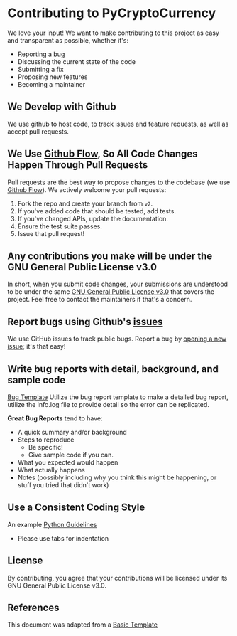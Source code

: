 # Contributing to PyCryptoCurrency
We love your input! We want to make contributing to this project as easy and transparent as possible, whether it's:

- Reporting a bug
- Discussing the current state of the code
- Submitting a fix
- Proposing new features
- Becoming a maintainer

## We Develop with Github
We use github to host code, to track issues and feature requests, as well as accept pull requests.

## We Use [Github Flow](https://guides.github.com/introduction/flow/index.html), So All Code Changes Happen Through Pull Requests
Pull requests are the best way to propose changes to the codebase (we use [Github Flow](https://guides.github.com/introduction/flow/index.html)). We actively welcome your pull requests:

1. Fork the repo and create your branch from `v2`.
2. If you've added code that should be tested, add tests.
3. If you've changed APIs, update the documentation.
4. Ensure the test suite passes.
5. Issue that pull request!

## Any contributions you make will be under the GNU General Public License v3.0
In short, when you submit code changes, your submissions are understood to be under the same [GNU General Public License v3.0](https://choosealicense.com/licenses/gpl-3.0/) that covers the project. Feel free to contact the maintainers if that's a concern.

## Report bugs using Github's [issues](https://github.com/lilave232/PyCryptoCurrency/issues)
We use GitHub issues to track public bugs. Report a bug by [opening a new issue](https://github.com/lilave232/PyCryptoCurrency/issues/new/choose); it's that easy!

## Write bug reports with detail, background, and sample code
[Bug Template](https://github.com/lilave232/PyCryptoCurrency/blob/v2/.github/ISSUE_TEMPLATE/bug_report.md) Utilize the bug report template to make a detailed bug report, utilize the info.log file to provide detail so the error can be replicated.

**Great Bug Reports** tend to have:

- A quick summary and/or background
- Steps to reproduce
  - Be specific!
  - Give sample code if you can.
- What you expected would happen
- What actually happens
- Notes (possibly including why you think this might be happening, or stuff you tried that didn't work)

## Use a Consistent Coding Style
An example [Python Guidelines](https://www.python.org/dev/peps/pep-0008/)

* Please use tabs for indentation

## License
By contributing, you agree that your contributions will be licensed under its GNU General Public License v3.0.

## References
This document was adapted from a [Basic Template](https://gist.github.com/briandk/3d2e8b3ec8daf5a27a62)
